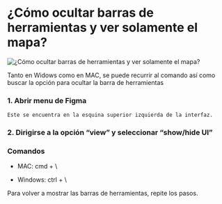# ¿Cómo ocultar barras de herramientas y ver solamente el mapa?


![¿Cómo ocultar barras de herramientas y ver solamente el mapa?]()

Tanto en Widows como en MAC, se puede recurrir al comando así como buscar la opción para ocultar la barra de herramientas

### 1. Abrir menu de Figma

	Este se encuentra en la esquina superior izquierda de la interfaz.

### 2. Dirigirse a la opción “view” y seleccionar “show/hide UI”


### Comandos

- MAC: cmd + \

- Windows: ctrl + \

Para volver a mostrar las barras de herramientas, repite los pasos.